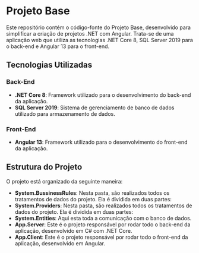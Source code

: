 # Projeto Base

Este repositório contém o código-fonte do Projeto Base, desenvolvido para simplificar a criação de projetos .NET com Angular. Trata-se de uma aplicação web que utiliza as tecnologias .NET Core 8, SQL Server 2019 para o back-end e Angular 13 para o front-end.

## Tecnologias Utilizadas

### Back-End

- **.NET Core 8**: Framework utilizado para o desenvolvimento do back-end da aplicação.
- **SQL Server 2019**: Sistema de gerenciamento de banco de dados utilizado para armazenamento de dados.

### Front-End

- **Angular 13**: Framework utilizado para o desenvolvimento do front-end da aplicação.

## Estrutura do Projeto

O projeto está organizado da seguinte maneira:

- **System.BussinessRules**: Nesta pasta, são realizados todos os tratamentos de dados do projeto. Ela é dividida em duas partes:
- **System.Providers**: Nesta pasta, são realizados todos os tratamentos de dados do projeto. Ela é dividida em duas partes:
- **System.Entities**: Aqui esta toda a comunicação com o banco de dados.
- **App.Server**: Este é o projeto responsável por rodar todo o back-end da aplicação, desenvolvido em C# com .NET Core.
- **App.Client**: Este é o projeto responsável por rodar todo o front-end da aplicação, desenvolvido em Angular.

